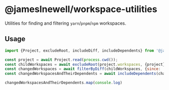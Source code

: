 # @jameslnewell/workspace-utilities

Utilities for finding and filtering `yarn`/`pnpm`/`npm` workspaces.

## Usage

```js
import {Project, excludeRoot, includeDiff, includeDependents} from '@jameslnewell/workspace-utilities'

const project = await Project.read(process.cwd());
const childWorkspaces = await excludeRoot(project.workspaces, {project})
const changedWorkspaces = await filterByDiff(childWorkspaces, {since: 'master'})
const changedWorkspacesAndTheirDependents = await includeDependents(changedWorkspaces)

changedWorkspacesAndTheirDependents.map(console.log)

```
